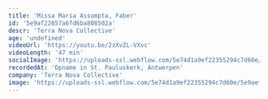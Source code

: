 ```yaml
---
title: 'Missa Maria Assumpta, Faber'
id: '5e9af22657a6fd6ba808502a'
descr: 'Terra Nova Collective'
age: 'undefined'
videoUrl: 'https://youtu.be/2zXvZL-VXvc'
videoLength: '47 min'
socialImage: 'https://uploads-ssl.webflow.com/5e74d1a9ef22355294c7d60e/5e9aef79e3922969077ab70b_TerraNova1.jpg'
recordedAt: 'Opname in St. Pauluskerk, Antwerpen'
company: 'Terra Nova Collective'
image: 'https://uploads-ssl.webflow.com/5e74d1a9ef22355294c7d60e/5e9aef79e3922969077ab70b_TerraNova1.jpg'
---
```


